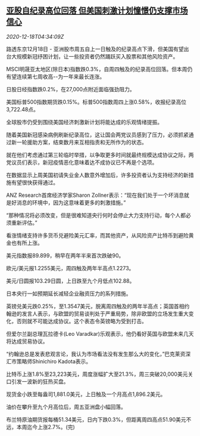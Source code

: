 <!--1608268996000-->
[亚股自纪录高位回落 但美国刺激计划憧憬仍支撑市场信心](https://cn.reuters.com/article/global-market-asia-us-stimulus-1218-idCNKBS28S0F7)
------

<div><i>2020-12-18T04:34:09Z</i></div><p>路透东京12月18日 - 亚洲股市周五自上一日触及的纪录高点下滑，但美国有望出台大规模新冠纾困计划，让一些投资者仍然踊跃买入股票和其他风险资产。</p><p>MSCI明晟亚太地区(除日本)指数跌0.3%，自周四触及的纪录高位回落。但本周仍有望连续第七周收高--为一年来最长连涨。</p><p>日股日经指数跌0.2%，在27,000点附近面临强劲阻力。</p><p>美国标普500指数期货跌0.15%。标普500指数周四上涨0.58%，收报纪录高位3,722.48点。</p><p>全球股市仍受到围绕美国经济刺激新计划将能达成的乐观情绪提振。</p><p>随着美国新冠感染病例刷新纪录高位，这让国会两党议员感到了压力，必须抓紧通过新一轮援助方案，结束数月来互相指责和无所作为的状态。</p><p>就在他们考虑通过第三轮临时举措，以争取更多时间就最终规模达成协议之际，两党议员们表示，新冠疫情恶化意味着达不成协议已不再是个选项。</p><p>在数据显示上周美国初请失业金人数意外增加后，许多投资者认为支持经济的新措施有望很快获得通过。</p><p>ANZ Research首席经济学家Sharon Zollner表示：“现在我们处于一个坏消息就是好消息的环境中，因为这意味着更多的刺激措施。”</p><p>“那种情况将必须改变，但是很难知道央行何时会停止大力支持行动，每个人都必须重新评估。”</p><p>看涨情绪支持许多货币兑避险美元汇率，而其他资产，从风险资产比特币到避险黄金也有所上涨。</p><p>美元指数报89.899，稍早在两年半来首次跌破90。</p><p>欧元/美元报1.2255美元，周四触及两年半高点1.2273。</p><p>美元/日圆报103.29日圆，上日跌至九个月低点102.88。</p><p>日本央行一如预期延长减轻企业融资压力的系列措施。</p><p>英镑兑美元跌0.25%，至1.3547美元，脱离周四触及的两年半高点；英国首相约翰逊的发言人表示，与欧盟的贸易谈判处于严重局势，除非欧盟的立场发生重大变化，否则就不可能达成协议。这个表态令英镑略为受到打击。</p><p>但爱尔兰副总理瓦拉德卡(Leo Varadkar)乐观表示，他仍看好英国与欧盟未来几天将达成贸易协议。</p><p>“约翰逊总是发表悲观言论，我认为市场看法没有发生那么大的变化，”巴克莱资深汇市策略师Shinichiro Kadota表示。</p><p>比特币上涨1.8%至23,223美元，周度涨幅扩大至21.3%，周三突破20,000美元关口引发一波新的狂热买盘。</p><p>现货金小跌至每盎司1,881.0美元，上日触及一个月高点1,896.2美元。</p><p>油价在攀升至九个月高位后，周五亚洲盘小幅回落。</p><p>布兰特原油期货报每桶51.34美元，日内下跌0.3%，但距离周四高点51.90美元不远，本周迄今上涨2.7%。(完)</p>
